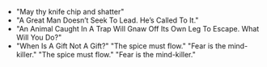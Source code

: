 * "May thy knife chip and shatter"
* "A Great Man Doesn’t Seek To Lead. He’s Called To It."
* "An Animal Caught In A Trap Will Gnaw Off Its Own Leg To Escape. What Will You Do?"
* "When Is A Gift Not A Gift?"
"The spice must flow."
"Fear is the mind-killer."
"The spice must flow."
"Fear is the mind-killer."
